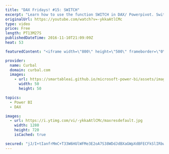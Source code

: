 ```yaml
---
title: "DAX Fridays! #15: SWITCH"
excerpt: "Learn how to use the function SWITCH in DAX/ Powerpivot. Switch is the equivalent of IF but it has easier syntax and therefore it is easier to read.  PREVIOUS VIDEO: https://www.youtube.com/watch?v=-Ola264bKXk NEXT VIDEO: -  Looking for the download file? Go to our Download Center: https://curbal.com/donwload-center"
originalUrl: https://youtube.com/watch?v=-ykkaAtlCMc
type: video
price: Free
length: PT13M27S
publishedDateTime: 2016-11-10T21:09:09Z
heat: 53

featuredContent: "<iframe width=\"800\" height=\"500\" frameborder=\"0\" src=\"https://www.youtube.com/embed/-ykkaAtlCMc\" allow=\"accelerometer; autoplay; encrypted-media; gyroscope; picture-in-picture\" allowfullscreen></iframe>"

provider:
  name: Curbal
  domain: curbal.com
  images:
    - url: https://smartableai.github.io/microsoft-power-bi/assets/images/organizations/curbal.com-50x50.jpg
      width: 50
      height: 50

topics:
  - Power BI
  - DAX

images:
  - url: https://i.ytimg.com/vi/-ykkaAtlCMc/maxresdefault.jpg
    width: 1280
    height: 720
    isCached: true

secured: "jJ/I+tIanfrMmC+T33W6HUlWFMe3E2oA7S38WDdJdBXaGWpXdBFECFkSlIRbwBlW5wMQnSwUgnFW1VfKcDbmoCjK7er8glowjh6biGUQD97HfreXA2szN+nNKsiPMsSKrdTXqWwJd35fLNYjp31hyszaCFnOkkxbUJxOd+HVNRtK16mT6bRJwryXNSbe9nfIkxEcj7yrFXhZ3RZWL6JckauBwaEJ6v1JKUQpzNxE7ZYDBJnYGNIh1rufOpocHA1O8Uo+UoO+g3MYX11kdoxLiTG5KVnQJIJWRnaVmPf72x20Hr4tGIeQqUrF60yBB7hF9CpOglVRJfDqma+hIbsvEoWJXVIM0vm8y5SnnkbeO6Il/nf894hf7mWg/YIEL8fYEul6qQOByHjNKw9ad4ZPNDoNcMrlNvGO4Ut0bU+oXgo=;FG5KsPFGtzq+r/DgQCHbjw=="
---
```


